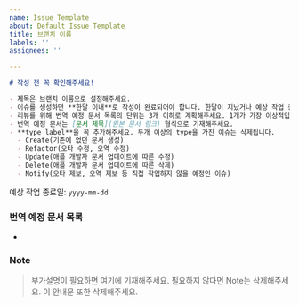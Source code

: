 ```yaml
---
name: Issue Template
about: Default Issue Template
title: 브랜치 이름
labels: ''
assignees: ''

---
```


```markdown
# 작성 전 꼭 확인해주세요!

- 제목은 브랜치 이름으로 설정해주세요.
- 이슈를 생성하면 **한달 이내**로 작성이 완료되어야 합니다. 한달이 지났거나 예상 작업 종료일이 지난 이슈는 삭제됩니다.
- 리뷰를 위해 번역 예정 문서 목록의 단위는 3개 이하로 계획해주세요. 1개가 가장 이상적입니다.
- 번역 예정 문서는 [문서 제목](원본 문서 링크) 형식으로 기재해주세요.
- **type label**을 꼭 추가해주세요. 두개 이상의 type을 가진 이슈는 삭제됩니다.
  - Create(기존에 없던 문서 생성)
  - Refactor(오타 수정, 오역 수정)
  - Update(애플 개발자 문서 업데이트에 따른 수정)
  - Delete(애플 개발자 문서 업데이트에 따른 삭제)
  - Notify(오타 제보, 오역 제보 등 직접 작업하지 않을 예정인 이슈)
```

예상 작업 종료일: `yyyy-mm-dd`

### 번역 예정 문서 목록

- 


### Note

> 부가설명이 필요하면 여기에 기재해주세요. 필요하지 않다면 Note는 삭제해주세요. 이 안내문 또한 삭제해주세요.
